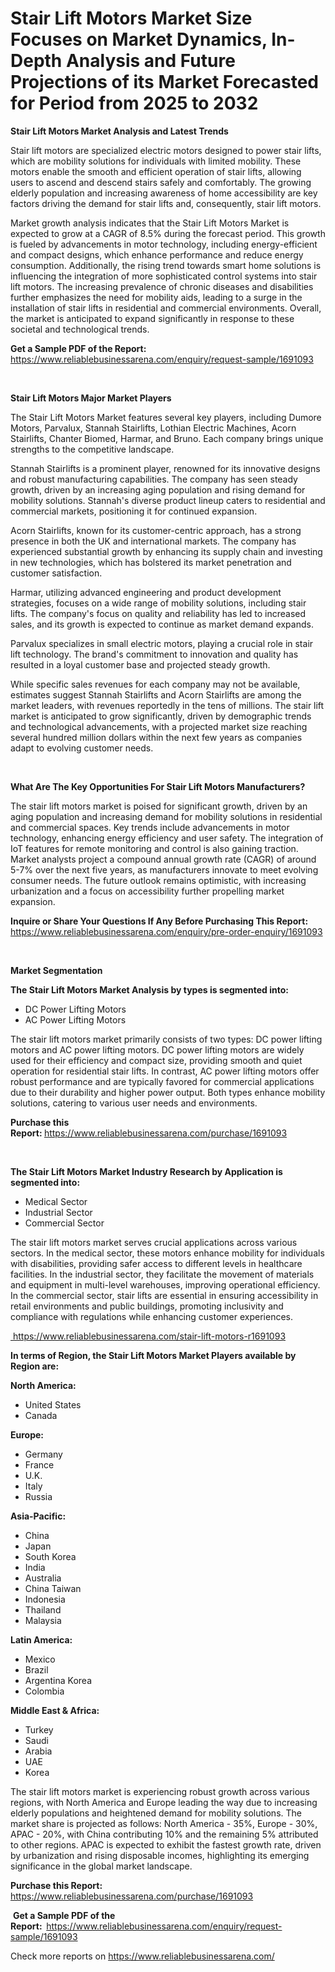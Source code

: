<p><h1>Stair Lift Motors Market Size Focuses on Market Dynamics, In-Depth Analysis and Future Projections of its Market Forecasted for Period from 2025 to 2032</h1></p><p><strong>Stair Lift Motors Market Analysis and Latest Trends</strong></p>
<p><p>Stair lift motors are specialized electric motors designed to power stair lifts, which are mobility solutions for individuals with limited mobility. These motors enable the smooth and efficient operation of stair lifts, allowing users to ascend and descend stairs safely and comfortably. The growing elderly population and increasing awareness of home accessibility are key factors driving the demand for stair lifts and, consequently, stair lift motors.</p><p>Market growth analysis indicates that the Stair Lift Motors Market is expected to grow at a CAGR of 8.5% during the forecast period. This growth is fueled by advancements in motor technology, including energy-efficient and compact designs, which enhance performance and reduce energy consumption. Additionally, the rising trend towards smart home solutions is influencing the integration of more sophisticated control systems into stair lift motors. The increasing prevalence of chronic diseases and disabilities further emphasizes the need for mobility aids, leading to a surge in the installation of stair lifts in residential and commercial environments. Overall, the market is anticipated to expand significantly in response to these societal and technological trends.</p></p>
<p><strong>Get a Sample PDF of the Report:&nbsp;</strong> <a href="https://www.reliablebusinessarena.com/enquiry/request-sample/1691093?utm_campaign=1932&utm_medium=2&utm_source=Github&utm_content=ia&utm_term=07012025&utm_id=stair-lift-motors">https://www.reliablebusinessarena.com/enquiry/request-sample/1691093</a></p>
<p>&nbsp;</p>
<p><strong>Stair Lift Motors Major Market Players</strong></p>
<p><p>The Stair Lift Motors Market features several key players, including Dumore Motors, Parvalux, Stannah Stairlifts, Lothian Electric Machines, Acorn Stairlifts, Chanter Biomed, Harmar, and Bruno. Each company brings unique strengths to the competitive landscape.</p><p>Stannah Stairlifts is a prominent player, renowned for its innovative designs and robust manufacturing capabilities. The company has seen steady growth, driven by an increasing aging population and rising demand for mobility solutions. Stannah's diverse product lineup caters to residential and commercial markets, positioning it for continued expansion.</p><p>Acorn Stairlifts, known for its customer-centric approach, has a strong presence in both the UK and international markets. The company has experienced substantial growth by enhancing its supply chain and investing in new technologies, which has bolstered its market penetration and customer satisfaction.</p><p>Harmar, utilizing advanced engineering and product development strategies, focuses on a wide range of mobility solutions, including stair lifts. The company's focus on quality and reliability has led to increased sales, and its growth is expected to continue as market demand expands.</p><p>Parvalux specializes in small electric motors, playing a crucial role in stair lift technology. The brand's commitment to innovation and quality has resulted in a loyal customer base and projected steady growth.</p><p>While specific sales revenues for each company may not be available, estimates suggest Stannah Stairlifts and Acorn Stairlifts are among the market leaders, with revenues reportedly in the tens of millions. The stair lift market is anticipated to grow significantly, driven by demographic trends and technological advancements, with a projected market size reaching several hundred million dollars within the next few years as companies adapt to evolving customer needs.</p></p>
<p>&nbsp;</p>
<p><strong>What Are The Key Opportunities For Stair Lift Motors Manufacturers?</strong></p>
<p><p>The stair lift motors market is poised for significant growth, driven by an aging population and increasing demand for mobility solutions in residential and commercial spaces. Key trends include advancements in motor technology, enhancing energy efficiency and user safety. The integration of IoT features for remote monitoring and control is also gaining traction. Market analysts project a compound annual growth rate (CAGR) of around 5-7% over the next five years, as manufacturers innovate to meet evolving consumer needs. The future outlook remains optimistic, with increasing urbanization and a focus on accessibility further propelling market expansion.</p></p>
<p><strong>Inquire or Share Your Questions If Any Before Purchasing This Report:</strong> <a href="https://www.reliablebusinessarena.com/enquiry/pre-order-enquiry/1691093?utm_campaign=1932&utm_medium=2&utm_source=Github&utm_content=ia&utm_term=07012025&utm_id=stair-lift-motors">https://www.reliablebusinessarena.com/enquiry/pre-order-enquiry/1691093</a></p>
<p>&nbsp;</p>
<p><strong>Market Segmentation</strong></p>
<p><strong>The Stair Lift Motors Market Analysis by types is segmented into:</strong></p>
<p><ul><li>DC Power Lifting Motors</li><li>AC Power Lifting Motors</li></ul></p>
<p><p>The stair lift motors market primarily consists of two types: DC power lifting motors and AC power lifting motors. DC power lifting motors are widely used for their efficiency and compact size, providing smooth and quiet operation for residential stair lifts. In contrast, AC power lifting motors offer robust performance and are typically favored for commercial applications due to their durability and higher power output. Both types enhance mobility solutions, catering to various user needs and environments.</p></p>
<p><strong>Purchase this Report:&nbsp;</strong><a href="https://www.reliablebusinessarena.com/purchase/1691093?utm_campaign=1932&utm_medium=2&utm_source=Github&utm_content=ia&utm_term=07012025&utm_id=stair-lift-motors">https://www.reliablebusinessarena.com/purchase/1691093</a></p>
<p>&nbsp;</p>
<p><strong>The Stair Lift Motors Market Industry Research by Application is segmented into:</strong></p>
<p><ul><li>Medical Sector</li><li>Industrial Sector</li><li>Commercial Sector</li></ul></p>
<p><p>The stair lift motors market serves crucial applications across various sectors. In the medical sector, these motors enhance mobility for individuals with disabilities, providing safer access to different levels in healthcare facilities. In the industrial sector, they facilitate the movement of materials and equipment in multi-level warehouses, improving operational efficiency. In the commercial sector, stair lifts are essential in ensuring accessibility in retail environments and public buildings, promoting inclusivity and compliance with regulations while enhancing customer experiences.</p></p>
<p><a href="https://www.reliablebusinessarena.com/stair-lift-motors-r1691093?utm_campaign=1932&utm_medium=2&utm_source=Github&utm_content=ia&utm_term=07012025&utm_id=stair-lift-motors">&nbsp;https://www.reliablebusinessarena.com/stair-lift-motors-r1691093</a></p>
<p><strong>In terms of Region, the Stair Lift Motors Market Players available by Region are:</strong></p>
<p>
    <p> <strong> North America: </strong>
        <ul>
            <li>United States</li>
            <li>Canada</li>
        </ul>
        </p> 
    <p> <strong> Europe: </strong>
        <ul>
            <li>Germany</li>
            <li>France</li>
            <li>U.K.</li>
            <li>Italy</li>
            <li>Russia</li>
        </ul>
        </p> 
    <p> <strong> Asia-Pacific: </strong>
        <ul>
            <li>China</li>
            <li>Japan</li>
            <li>South Korea</li>
            <li>India</li>
            <li>Australia</li>
            <li>China Taiwan</li>
            <li>Indonesia</li>
            <li>Thailand</li>
            <li>Malaysia</li>
        </ul>
        </p> 
    <p> <strong> Latin America: </strong>
        <ul>
            <li>Mexico</li>
            <li>Brazil</li>
            <li>Argentina Korea</li>
            <li>Colombia</li>
        </ul>
        </p> 
    <p> <strong> Middle East & Africa: </strong>
        <ul>
            <li>Turkey</li>
            <li>Saudi</li>
            <li>Arabia</li>
            <li>UAE</li>
            <li>Korea</li>
        </ul>
    </p>
    </p>
<p><p>The stair lift motors market is experiencing robust growth across various regions, with North America and Europe leading the way due to increasing elderly populations and heightened demand for mobility solutions. The market share is projected as follows: North America - 35%, Europe - 30%, APAC - 20%, with China contributing 10% and the remaining 5% attributed to other regions. APAC is expected to exhibit the fastest growth rate, driven by urbanization and rising disposable incomes, highlighting its emerging significance in the global market landscape.</p></p>
<p><strong>Purchase this Report: </strong><a href="https://www.reliablebusinessarena.com/purchase/1691093?utm_campaign=1932&utm_medium=2&utm_source=Github&utm_content=ia&utm_term=07012025&utm_id=stair-lift-motors">https://www.reliablebusinessarena.com/purchase/1691093</a></p>
<p>&nbsp;<strong>Get a Sample PDF of the Report:&nbsp;&nbsp;</strong><a href="https://www.reliablebusinessarena.com/enquiry/request-sample/1691093?utm_campaign=1932&utm_medium=2&utm_source=Github&utm_content=ia&utm_term=07012025&utm_id=stair-lift-motors">https://www.reliablebusinessarena.com/enquiry/request-sample/1691093</a></p>
<p><strong></strong></p>
<p>Check more reports on <a href="https://www.reliablebusinessarena.com/?utm_campaign=1932&utm_medium=2&utm_source=Github&utm_content=ia&utm_term=07012025&utm_id=stair-lift-motors">https://www.reliablebusinessarena.com/</a></p>